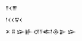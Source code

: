 <div class='block'>
<div class='line'>𒈫𒌋𒐈</div>
<div class='line'>𒁹𒌋𒌋𒐊𒌋</div>
<div class='line'>𒉽 𒐉 𒇽𒃲𒋼𒀀𒅗𒁲𒉌 𒇽</div>
</div>
